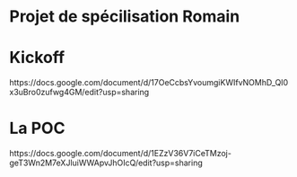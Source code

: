 # Projet de spécilisation Romain
<h1> Kickoff </h1>
https://docs.google.com/document/d/17OeCcbsYvoumgiKWIfvNOMhD_QI0x3uBro0zufwg4GM/edit?usp=sharing<br/>
<h1> La POC </h1>
https://docs.google.com/document/d/1EZzV36V7iCeTMzoj-geT3Wn2M7eXJluiWWApvJhOIcQ/edit?usp=sharing<br/>